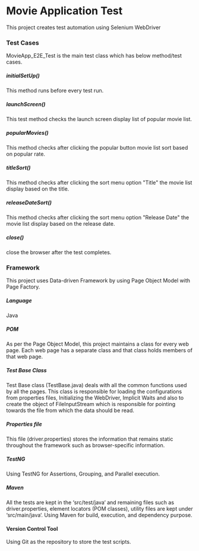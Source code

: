 # Movie Application Test 
This project creates test automation using Selenium WebDriver



### Test Cases
MovieApp_E2E_Test is the main test class which has below method/test cases.

##### initialSetUp()
This method runs before every test run.

##### launchScreen()
This test method checks the launch screen display list of popular movie list.

##### popularMovies()
This method checks after clicking the popular button movie list sort based on popular rate.

##### titleSort()
This method checks after clicking the sort menu option "Title" the movie list display based on the title.

##### releaseDateSort()
This method checks after clicking the sort menu option "Release Date" the movie list  display based on the release date.

#####  close()
close the browser after the test completes.


### Framework
This project uses Data-driven Framework by using Page Object Model with Page Factory.


##### Language
Java


##### POM
As per the Page Object Model, this project maintains a class for every web page. Each web page has a separate class and that class holds  members of that web page.

##### Test Base Class
Test Base class (TestBase.java) deals with all the common functions used by all the pages. This class is responsible for loading the configurations from properties files, Initializing the WebDriver, Implicit Waits and also to create the object of FileInputStream which is responsible for pointing towards the file from which the data should be read.

##### Properties file
This file (driver.properties) stores the information that remains static throughout the framework such as browser-specific information.

##### TestNG
Using TestNG for Assertions, Grouping, and Parallel execution.

#####  Maven
All the tests are kept in the ‘src/test/java‘ and remaining files such as driver.properties, element locators (POM classes), utility files are kept under ‘src/main/java‘.
Using Maven for build, execution, and dependency purpose. 

#### Version Control Tool
Using Git as the repository to store the test scripts.